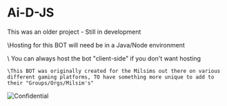# Ai-D-JS
This was an older project - Still in development 

\Hosting for this BOT will need be in a Java/Node environment

  \ You can always host the bot "client-side" if you don't want hosting 
    
    \This BOT was originally created for the Milsims out there on various different gaming platforms, TO have something more unique to add to their "Groups/Orgs/Milsim's"
  ![Confidential](https://github.com/x0205x/Ai-D-JS/assets/109244127/8cae02ef-eb89-4955-ab5c-e5d4a70d3e81)
